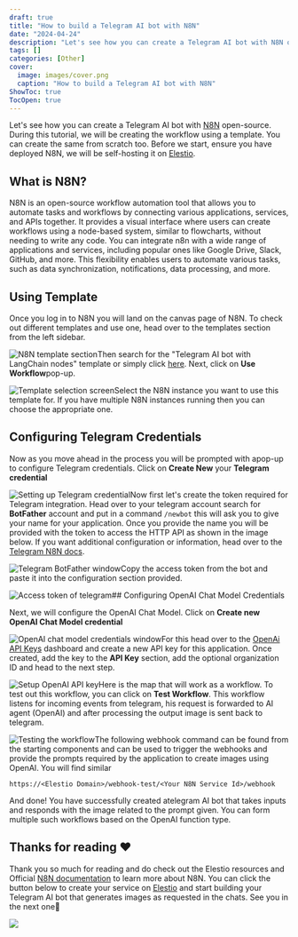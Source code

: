 ```yaml
---
draft: true
title: "How to build a Telegram AI bot with N8N"
date: "2024-04-24"
description: "Let's see how you can create a Telegram AI bot with N8N open-source. During this tutorial, we will be creating the workflow using a template. You can create the same from scratch too. Before we start, ensure you have deployed N8N, we will be self-hosting it on Elestio."
tags: []
categories: [Other]
cover:
  image: images/cover.png
  caption: "How to build a Telegram AI bot with N8N"
ShowToc: true
TocOpen: true
---
```



Let's see how you can create a Telegram AI bot with [N8N](https://elest.io/open-source/n8n?ref=blog.elest.io) open\-source. During this tutorial, we will be creating the workflow using a template. You can create the same from scratch too. Before we start, ensure you have deployed N8N, we will be self\-hosting it on [Elestio](https://elest.io/open-source/n8n?ref=blog.elest.io).

## What is N8N?

N8N is an open\-source workflow automation tool that allows you to automate tasks and workflows by connecting various applications, services, and APIs together. It provides a visual interface where users can create workflows using a node\-based system, similar to flowcharts, without needing to write any code. You can integrate n8n with a wide range of applications and services, including popular ones like Google Drive, Slack, GitHub, and more. This flexibility enables users to automate various tasks, such as data synchronization, notifications, data processing, and more.

## Using Template

Once you log in to N8N you will land on the canvas page of N8N. To check out different templates and use one, head over to the templates section from the left sidebar. 

![N8N template section](https://blog.elest.io/content/images/2024/05/Screenshot-2024-05-27-at-11.39.21-PM.jpg)Then search for the "Telegram AI bot with LangChain nodes" template or simply click [here](https://arc.net/l/quote/edawurcd?ref=blog.elest.io). Next, click on **Use Workflow**pop\-up.

![Template selection screen](https://blog.elest.io/content/images/2024/05/Screenshot-2024-05-27-at-11.43.08-PM.jpg)Select the N8N instance you want to use this template for. If you have multiple N8N instances running then you can choose the appropriate one.

## Configuring Telegram Credentials

Now as you move ahead in the process you will be prompted with apop\-up to configure Telegram credentials. Click on **Create New** your  **Telegram credential** 

![Setting up Telegram credential](https://blog.elest.io/content/images/2024/05/Screenshot-2024-05-27-at-11.44.51-PM.jpg)Now first let's create the token required for Telegram integration. Head over to your telegram account search for **BotFather** account and put in a command `/newbot` this will ask you to give your name for your application. Once you provide the name you will be provided with the token to access the HTTP API as shown in the image below. If you want additional configuration or information, head over to the [Telegram N8N docs](https://docs.n8n.io/integrations/builtin/credentials/telegram/?ref=blog.elest.io).

![Telegram BotFather window](https://blog.elest.io/content/images/2024/05/Screenshot-2024-05-28-at-12.04.39-AM-1.jpg)Copy the access token from the bot and paste it into the configuration section provided.

![Access token of telegram](https://blog.elest.io/content/images/2024/05/Screenshot-2024-05-27-at-11.54.59-PM-1.jpg)## Configuring OpenAI Chat Model Credentials

Next, we will configure the OpenAI Chat Model. Click on **Create new OpenAI Chat Model credential** 

![OpenAI chat model credentials window](https://blog.elest.io/content/images/2024/05/Screenshot-2024-05-27-at-11.45.26-PM-1.jpg)For this head over to the [OpenAi API Keys](https://platform.openai.com/api-keys?ref=blog.elest.io) dashboard and create a new API key for this application. Once created, add the key to the **API Key** section, add the optional organization ID and head to the next step.

![Setup OpenAI API key ](https://blog.elest.io/content/images/2024/05/Screenshot-2024-05-27-at-11.55.11-PM.jpg)Here is the map that will work as a workflow. To test out this workflow, you can click on **Test Workflow**. This workflow listens for incoming events from telegram, his request is forwarded to AI agent (OpenAI) and after processing the output image is sent back to telegram.

![Testing the workflow](https://blog.elest.io/content/images/2024/05/Screenshot-2024-05-28-at-12.02.01-AM.jpg)The following webhook command can be found from the starting components and can be used to trigger the webhooks and provide the prompts required by the application to create images using OpenAI. You will find similar


```
https://<Elestio Domain>/webhook-test/<Your N8N Service Id>/webhook
```
And done! You have successfully created atelegram AI bot that takes inputs and responds with the image related to the prompt given. You can form multiple such workflows based on the OpenAI function type.

## **Thanks for reading ❤️**

Thank you so much for reading and do check out the Elestio resources and Official [N8N documentation](https://docs.n8n.io/?ref=blog.elest.io) to learn more about N8N. You can click the button below to create your service on [Elestio](https://elest.io/open-source/n8n?ref=blog.elest.io) and start building your Telegram AI bot that generates images as requested in the chats. See you in the next one👋

[![](https://pub-da36157c854648669813f3f76c526c2b.r2.dev/deploy-on-elestio-black.png)](https://elest.io/open-source/n8n?ref=blog.elest.io)

